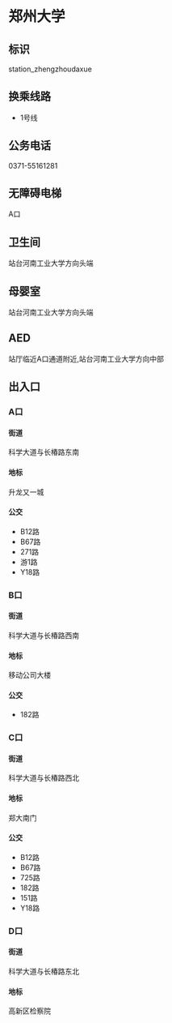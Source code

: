 # 郑州大学

## 标识

station_zhengzhoudaxue

## 换乘线路

- 1号线

## 公务电话

0371-55161281

## 无障碍电梯

A口

## 卫生间

站台河南工业大学方向头端

## 母婴室

站台河南工业大学方向头端

## AED

站厅临近A口通道附近,站台河南工业大学方向中部

## 出入口

### A口

#### 街道

科学大道与长椿路东南

#### 地标

升龙又一城

#### 公交

- B12路
- B67路
- 271路
- 游1路
- Y18路

### B口

#### 街道

科学大道与长椿路西南

#### 地标

移动公司大楼

#### 公交

- 182路

### C口

#### 街道

科学大道与长椿路西北

#### 地标

郑大南门

#### 公交

- B12路
- B67路
- 725路
- 182路
- 151路
- Y18路

### D口

#### 街道

科学大道与长椿路东北

#### 地标

高新区检察院
